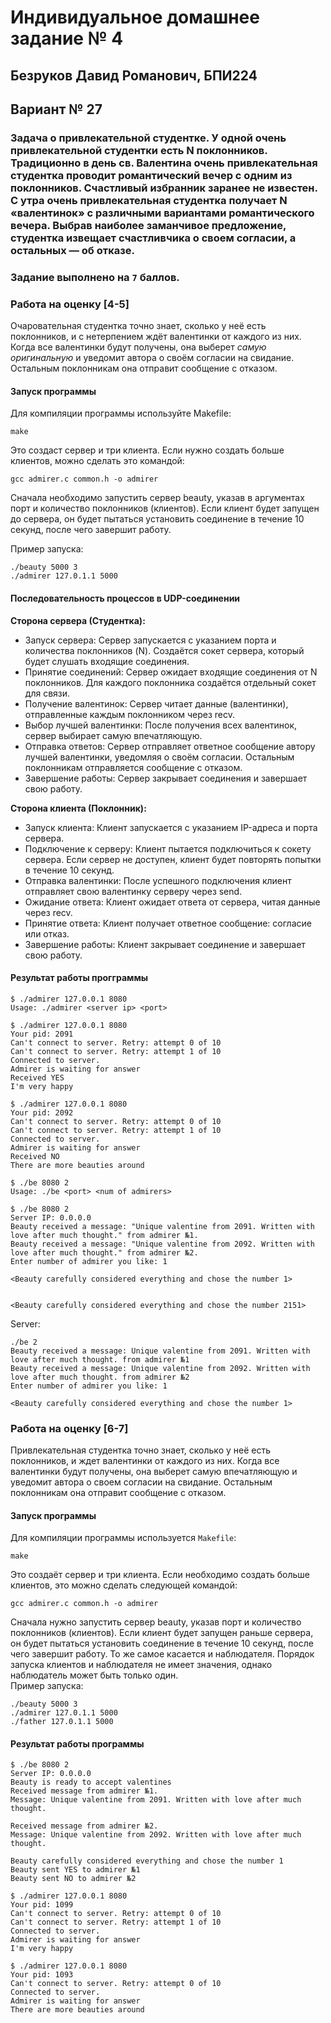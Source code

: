 # Индивидуальное домашнее задание № 4
## __Безруков Давид Романович, БПИ224__
## Вариант № 27
### Задача о привлекательной студентке. У одной очень привлекательной студентки есть N поклонников. Традиционно в день св. Валентина очень привлекательная студентка проводит романтический вечер с одним из поклонников. Счастливый избранник заранее не известен. С утра очень привлекательная студентка получает N «валентинок» с различными вариантами романтического вечера. Выбрав наиболее заманчивое предложение, студентка извещает счастливчика о своем согласии, а остальных — об отказе.


### Задание выполнено на `7` баллов. 

### Работа на оценку [4-5]

Очаровательная студентка точно знает, сколько у неё есть поклонников, и с нетерпением ждёт валентинки от каждого из них. Когда все валентинки будут получены, она выберет *самую оригинальную* и уведомит автора о своём согласии на свидание. Остальным поклонникам она отправит сообщение с отказом.


#### Запуск программы
Для компиляции программы используйте Makefile:
```
make
```
Это создаст сервер и три клиента. Если нужно создать больше клиентов, можно сделать это командой:

```
gcc admirer.c common.h -o admirer
```
Сначала необходимо запустить сервер beauty, указав в аргументах порт и количество поклонников (клиентов). Если клиент будет запущен до сервера, он будет пытаться установить соединение в течение 10 секунд, после чего завершит работу.

Пример запуска:
```
./beauty 5000 3
./admirer 127.0.1.1 5000
```

#### Последовательность процессов в UDP-соединении
**Сторона сервера (Студентка):**
- Запуск сервера: Сервер запускается с указанием порта и количества поклонников (N). Создаётся сокет сервера, который будет слушать входящие соединения.
- Принятие соединений: Сервер ожидает входящие соединения от N поклонников. Для каждого поклонника создаётся отдельный сокет для связи.
- Получение валентинок: Сервер читает данные (валентинки), отправленные каждым поклонником через recv.
- Выбор лучшей валентинки: После получения всех валентинок, сервер выбирает самую впечатляющую.
- Отправка ответов: Сервер отправляет ответное сообщение автору лучшей валентинки, уведомляя о своём согласии. Остальным поклонникам отправляется сообщение с отказом.
- Завершение работы: Сервер закрывает соединения и завершает свою работу.


**Сторона клиента (Поклонник):**
- Запуск клиента: Клиент запускается с указанием IP-адреса и порта сервера.
- Подключение к серверу: Клиент пытается подключиться к сокету сервера. Если сервер не доступен, клиент будет повторять попытки в течение 10 секунд.  
- Отправка валентинки: После успешного подключения клиент отправляет свою валентинку серверу через send.
- Ожидание ответа: Клиент ожидает ответа от сервера, читая данные через recv.
- Принятие ответа: Клиент получает ответное сообщение: согласие или отказ.
- Завершение работы: Клиент закрывает соединение и завершает свою работу.

#### Результат работы прогграммы

```
$ ./admirer 127.0.0.1 8080
Usage: ./admirer <server ip> <port>

$ ./admirer 127.0.0.1 8080
Your pid: 2091
Can't connect to server. Retry: attempt 0 of 10
Can't connect to server. Retry: attempt 1 of 10
Connected to server.
Admirer is waiting for answer
Received YES
I'm very happy
```
```
$ ./admirer 127.0.0.1 8080
Your pid: 2092
Can't connect to server. Retry: attempt 0 of 10
Can't connect to server. Retry: attempt 1 of 10
Connected to server.
Admirer is waiting for answer
Received NO
There are more beauties around
```
```
$ ./be 8080 2
Usage: ./be <port> <num of admirers>

$ ./be 8080 2
Server IP: 0.0.0.0
Beauty received a message: "Unique valentine from 2091. Written with love after much thought." from admirer №1.
Beauty received a message: "Unique valentine from 2092. Written with love after much thought." from admirer №2.
Enter number of admirer you like: 1

<Beauty carefully considered everything and chose the number 1>


<Beauty carefully considered everything and chose the number 2151>
```
Server:
```
./be 2
Beauty received a message: Unique valentine from 2091. Written with love after much thought. from admirer №1
Beauty received a message: Unique valentine from 2092. Written with love after much thought. from admirer №2
Enter number of admirer you like: 1

<Beauty carefully considered everything and chose the number 1>
```
### Работа на оценку [6-7]

Привлекательная студентка точно знает, сколько у неё есть поклонников, и ждет валентинки от каждого из них. Когда все валентинки будут получены, она выберет самую впечатляющую и уведомит автора о своем согласии на свидание. Остальным поклонникам она отправит сообщение с отказом.

#### Запуск программы
Для компиляции программы используется `Makefile`:
```
make
```
Это создаёт сервер и три клиента. Если необходимо создать больше клиентов, это можно сделать следующей командой:
```
gcc admirer.c common.h -o admirer
```
Сначала нужно запустить сервер beauty, указав порт и количество поклонников (клиентов). Если клиент будет запущен раньше сервера, он будет пытаться установить соединение в течение 10 секунд, после чего завершит работу. То же самое касается и наблюдателя. Порядок запуска клиентов и наблюдателя не имеет значения, однако наблюдатель может быть только один.  
Пример запуска: 

```
./beauty 5000 3
./admirer 127.0.1.1 5000
./father 127.0.1.1 5000
```

#### Результат работы программы
```
$ ./be 8080 2
Server IP: 0.0.0.0
Beauty is ready to accept valentines
Received message from admirer №1.
Message: Unique valentine from 2091. Written with love after much thought.

Received message from admirer №2.
Message: Unique valentine from 2092. Written with love after much thought.

Beauty carefully considered everything and chose the number 1
Beauty sent YES to admirer №1
Beauty sent NO to admirer №2
```
```
$ ./admirer 127.0.0.1 8080
Your pid: 1099
Can't connect to server. Retry: attempt 0 of 10
Can't connect to server. Retry: attempt 1 of 10
Connected to server.
Admirer is waiting for answer
I'm very happy
```
```
$ ./admirer 127.0.0.1 8080
Your pid: 1093
Can't connect to server. Retry: attempt 0 of 10
Connected to server.
Admirer is waiting for answer
There are more beauties around
```